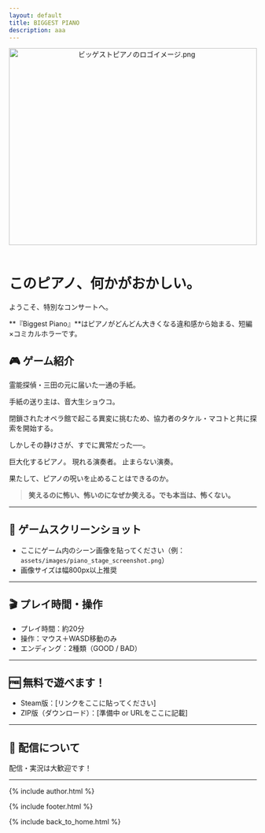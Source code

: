```yaml
---
layout: default
title: BIGGEST PIANO
description: aaa
---
```


<link rel="stylesheet" href="../assets/styles.css">
<link rel="icon" href="/biggest-piano/assets/favicon.png" type="image/png">

<header>
  <img src="assets/images/logo_biggest_piano.png" alt="ビッゲストピアノのロゴイメージ.png" style="width:100%; max-height: 400px; object-fit: cover;">
</header>

# このピアノ、何かがおかしい。

ようこそ、特別なコンサートへ。

**『Biggest Piano』**はピアノがどんどん大きくなる違和感から始まる、短編×コミカルホラーです。

## 🎮 ゲーム紹介

霊能探偵・三田の元に届いた一通の手紙。

手紙の送り主は、音大生ショウコ。

閉鎖されたオペラ館で起こる異変に挑むため、協力者のタケル・マコトと共に探索を開始する。

しかしその静けさが、すでに異常だった──。

巨大化するピアノ。
現れる演奏者。
止まらない演奏。

果たして、ピアノの呪いを止めることはできるのか。

> **笑えるのに怖い、怖いのになぜか笑える。でも本当は、怖くない。**

---

## 📸 ゲームスクリーンショット

- ここにゲーム内のシーン画像を貼ってください（例：`assets/images/piano_stage_screenshot.png`）
- 画像サイズは幅800px以上推奨

---

## 🎬 プレイ時間・操作

- プレイ時間：約20分
- 操作：マウス＋WASD移動のみ
- エンディング：2種類（GOOD / BAD）

---

## 🆓 無料で遊べます！

- Steam版：[リンクをここに貼ってください]
- ZIP版（ダウンロード）：[準備中 or URLをここに記載]

---

## 📢 配信について

配信・実況は大歓迎です！

---

{% include author.html %}

{% include footer.html %}

{% include back_to_home.html %}
